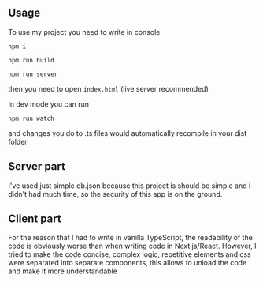 ## Usage
To use my project you need to write in console
```
npm i

npm run build

npm run server
```

then you need to open 
```index.html```
(live server recommended)

In dev mode you can run 
```
npm run watch
``` 
and changes you do to .ts files would automatically recompile in your dist folder



## Server part

I've used just simple db.json because this project is should be simple and i didn't had much time, so the security of this app is on the ground.

## Client part

For the reason that I had to write in vanilla TypeScript, the readability of the code is obviously worse than when writing code in Next.js/React. However, I tried to make the code concise, complex logic, repetitive elements and css were separated into separate components, this allows to unload the code and make it more understandable
